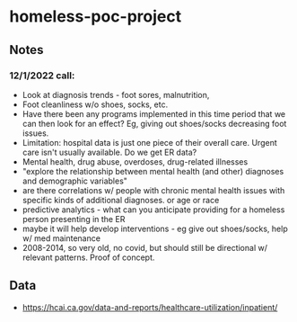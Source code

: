 # homeless-poc-project


## Notes

### 12/1/2022 call:
- Look at diagnosis trends - foot sores, malnutrition,
- Foot cleanliness w/o shoes, socks, etc.
- Have there been any programs implemented in this time period that we can then look for an effect? Eg, giving out shoes/socks decreasing foot issues.
- Limitation: hospital data is just one piece of their overall care. Urgent care isn't usually available. Do we get ER data?
- Mental health, drug abuse, overdoses, drug-related illnesses
- "explore the relationship between mental health (and other) diagnoses and demographic variables"
- are there correlations w/ people with chronic mental health issues with specific kinds of additional diagnoses. or age or race
- predictive analytics - what can you anticipate providing for a homeless person presenting in the ER
- maybe it will help develop interventions - eg give out shoes/socks, help w/ med maintenance
- 2008-2014, so very old, no covid, but should still be directional w/ relevant patterns. Proof of concept.

## Data
- https://hcai.ca.gov/data-and-reports/healthcare-utilization/inpatient/
